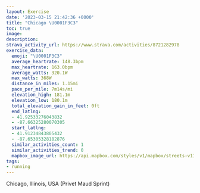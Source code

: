 ```yaml
---
layout: Exercise
date: '2023-03-15 21:42:36 +0000'
title: "Chicago \U0001F3C3"
toc: true
image:
description:
strava_activity_url: https://www.strava.com/activities/8721282978
exercise_data:
  emoji: "\U0001F3C3"
  average_heartrate: 148.3bpm
  max_heartrate: 163.0bpm
  average_watts: 320.1W
  max_watts: 368W
  distance_in_miles: 1.15mi
  pace_per_mile: 7m14s/mi
  elevation_high: 181.1m
  elevation_low: 180.1m
  total_elevation_gain_in_feet: 0ft
  end_latlng:
  - 41.92533276043832
  - -87.66325280070305
  start_latlng:
  - 41.91234843805432
  - -87.65305328182876
  similar_activities_count: 1
  similar_activities_trend: 0
  mapbox_image_url: https://api.mapbox.com/styles/v1/mapbox/streets-v11/static/path-5+787af2-1.0(_my~Ftw~uOq%40FIDGHa%40x%40eCdEkGrJmBzCEL%3FL%3FjABz%40DbAHd%40CNyBjDw%40bAcEfGgAnBY%5E%5Bj%40gCxDIDSBs%40CuB%40gPR),pin-s-s+e5b22e(-87.65323,41.91456),pin-s-f+89ae00(-87.66322999999997,41.92452)/auto/800x800?access_token=pk.eyJ1Ijoiam9zaGJlY2ttYW4iLCJhIjoiY205eWR2aDd1MWZ6djJrbXc4a3M0bWZleiJ9.XiG9OWkNcZk2QzjJbxLB4A
tags:
- running
---
```




Chicago, Illinois, USA (Privet Maud Sprint)
